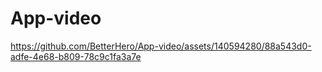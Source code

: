# App-video

https://github.com/BetterHero/App-video/assets/140594280/88a543d0-adfe-4e68-b809-78c9c1fa3a7e
